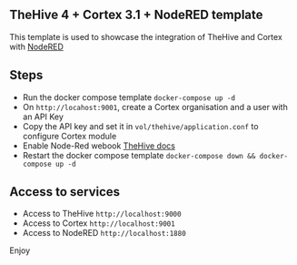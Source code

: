 ## TheHive 4 + Cortex 3.1 + NodeRED template

This template is used to showcase the integration of TheHive and Cortex with [NodeRED](https://nodered.org)

## Steps 
- Run the docker compose template `docker-compose up -d`
- On `http://locahost:9001`, create a Cortex organisation and a user with an API Key
- Copy the API key and set it in `vol/thehive/application.conf` to configure Cortex module
- Enable Node-Red webook [TheHive docs](https://docs.thehive-project.org/thehive/installation-and-configuration/configuration/webhooks/)
- Restart the docker compose template `docker-compose down && docker-compose up -d`

## Access to services
- Access to TheHive `http://localhost:9000`
- Access to Cortex `http://localhost:9001`
- Access to NodeRED `http://localhost:1880`

Enjoy